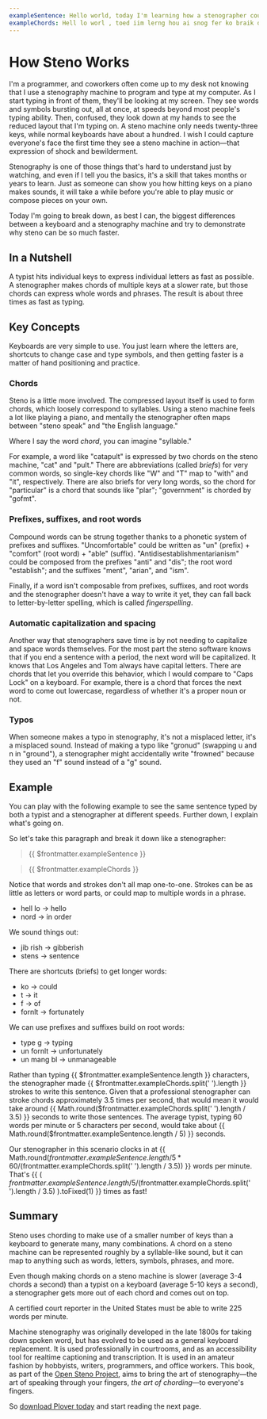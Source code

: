 ```yaml
---
exampleSentence: Hello world, today I'm learning how a stenographer could break down a sentence in order to capture human speech more quickly than by typing. Unfortunately, it kind of looks like gibberish. It might seem unmanageable, but after learning a theory it's actually quite intuitive.
exampleChords: Hell lo worl , toed iim lerng hou ai snog fer ko braik doun ai stens nord to kap tuur huum speech mor kwik li than bi type g . un fornlt , t kiind f luuks laik jib rish . t mite seem un mang bl , bu af lerng a thoir ts twail kwite intuve .
---
```


# How Steno Works

I'm a programmer, and coworkers often come up to my desk not knowing that I use a stenography machine to program and type at my computer. As I start typing in front of them, they'll be looking at my screen. They see words and symbols bursting out, all at once, at speeds beyond most people's typing ability. Then, confused, they look down at my hands to see the reduced layout that I'm typing on. A steno machine only needs twenty-three keys, while normal keyboards have about a hundred. I wish I could capture everyone's face the first time they see a steno machine in action—that expression of shock and bewilderment.

Stenography is one of those things that's hard to understand just by watching, and even if I tell you the basics, it's a skill that takes months or years to learn. Just as someone can show you how hitting keys on a piano makes sounds, it will take a while before you're able to play music or compose pieces on your own.

Today I'm going to break down, as best I can, the biggest differences between a keyboard and a stenography machine and try to demonstrate why steno can be so much faster.

## In a Nutshell

A typist hits individual keys to express individual letters as fast as possible. A stenographer makes chords of multiple keys at a slower rate, but those chords can express whole words and phrases. The result is about three times as fast as typing.

## Key Concepts

Keyboards are very simple to use. You just learn where the letters are, shortcuts to change case and type symbols, and then getting faster is a matter of hand positioning and practice.

### Chords

Steno is a little more involved. The compressed layout itself is used to form chords, which loosely correspond to syllables. Using a steno machine feels a lot like playing a piano, and mentally the stenographer often maps between "steno speak" and "the English language."

Where I say the word *chord*, you can imagine "syllable."

For example, a word like "catapult" is expressed by two chords on the steno machine, "cat" and "pult." There are abbreviations (called *briefs*) for very common words, so single-key chords like "W" and "T" map to "with" and "it", respectively. There are also briefs for very long words, so the chord for "particular" is a chord that sounds like "plar"; "government" is chorded by "gofmt".

### Prefixes, suffixes, and root words

Compound words can be strung together thanks to a phonetic system of prefixes and suffixes. "Uncomfortable" could be written as "un" (prefix) + "comfort" (root word) + "able" (suffix). "Antidisestablishmentarianism" could be composed from the prefixes "anti" and "dis"; the root word "establish"; and the suffixes "ment", "arian", and "ism".

Finally, if a word isn't composable from prefixes, suffixes, and root words and the stenographer doesn't have a way to write it yet, they can fall back to letter-by-letter spelling, which is called *fingerspelling*.

### Automatic capitalization and spacing

Another way that stenographers save time is by not needing to capitalize and space words themselves. For the most part the steno software knows that if you end a sentence with a period, the next word will be capitalized. It knows that Los Angeles and Tom always have capital letters. There are chords that let you override this behavior, which I would compare to "Caps Lock" on a keyboard. For example, there is a chord that forces the next word to come out lowercase, regardless of whether it's a proper noun or not.

### Typos

When someone makes a typo in stenography, it's not a misplaced letter, it's a misplaced sound. Instead of making a typo like "gronud" (swapping u and n in "ground"), a stenographer might accidentally write "frowned" because they used an "f" sound instead of a "g" sound.

## Example

You can play with the following example to see the same sentence typed by both a typist and a stenographer at different speeds. Further down, I explain what's going on.

<Demo-Comparison />

So let's take this paragraph and break it down like a stenographer:

> {{ $frontmatter.exampleSentence }}

> {{ $frontmatter.exampleChords }}

Notice that words and strokes don't all map one-to-one. Strokes can be as little as letters or word parts, or could map to multiple words in a phrase.

- hell lo → hello
- nord → in order

We sound things out:

- jib rish → gibberish
- stens → sentence

There are shortcuts (briefs) to get longer words:

- ko → could
- t → it
- f → of
- fornlt → fortunately

We can use prefixes and suffixes build on root words:

- type g → typing
- un fornlt → unfortunately
- un mang bl → unmanageable

Rather than typing {{ $frontmatter.exampleSentence.length }} characters, the stenographer made {{ $frontmatter.exampleChords.split(' ').length }} strokes to write this sentence. Given that a professional stenographer can stroke chords approximately 3.5 times per second, that would mean it would take around {{ Math.round($frontmatter.exampleChords.split(' ').length / 3.5) }} seconds to write those sentences. The average typist, typing 60 words per minute or 5 characters per second, would take about {{ Math.round($frontmatter.exampleSentence.length / 5) }} seconds.

Our stenographer in this scenario clocks in at {{ Math.round($frontmatter.exampleSentence.length / 5 * 60 / ($frontmatter.exampleChords.split(' ').length / 3.5)) }} words per minute. That's {{
  (
    $frontmatter.exampleSentence.length / 5 /
    ($frontmatter.exampleChords.split(' ').length / 3.5)
  ).toFixed(1)
}} times as fast!

## Summary

Steno uses chording to make use of a smaller number of keys than a keyboard to generate many, many combinations. A chord on a steno machine can be represented roughly by a syllable-like sound, but it can map to anything such as words, letters, symbols, phrases, and more.

Even though making chords on a steno machine is slower (average 3-4 chords a second) than a typist on a keyboard (average 5-10 keys a second), a stenographer gets more out of each chord and comes out on top.

A certified court reporter in the United States must be able to write 225 words per minute.

Machine stenography was originally developed in the late 1800s for taking down spoken word, but has evolved to be used as a general keyboard replacement. It is used professionally in courtrooms, and as an accessibility tool for realtime captioning and transcription. It is used in an amateur fashion by hobbyists, writers, programmers, and office workers. This book, as part of the [Open Steno Project](http://www.openstenoproject.org/), aims to bring the art of stenography—the art of speaking through your fingers, _the art of chording_—to everyone's fingers.

So [download Plover today](https://github.com/openstenoproject/plover/releases) and start reading the next page.
